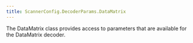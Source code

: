```yaml
---
title: ScannerConfig.DecoderParams.DataMatrix
---
```


The DataMatrix class provides access to parameters that are available
 for the DataMatrix decoder.


